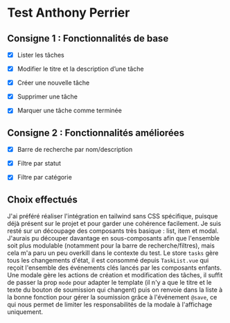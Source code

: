 # Test Anthony Perrier

## Consigne 1 : Fonctionnalités de base
- [x] Lister les tâches
- [x] Modifier le titre et la description d’une tâche
- [x] Créer une nouvelle tâche
- [x] Supprimer une tâche
- [x] Marquer une tâche comme terminée


## Consigne 2 : Fonctionnalités améliorées
- [x] Barre de recherche par nom/description
- [x] Filtre par statut
- [x] Filtre par catégorie


## Choix effectués

J'ai préféré réaliser l'intégration en tailwind sans CSS spécifique, puisque déjà présent sur le projet et pour garder une cohérence facilement.
Je suis resté sur un découpage des composants très basique : list, item et modal. J'aurais pu découper davantage en sous-composants afin que l'ensemble soit plus modulable (notamment pour la barre de recherche/filtres), mais cela m'a paru un peu overkill dans le contexte du test.
Le store `tasks` gère tous les changements d'état, il est consommé depuis `TaskList.vue` qui reçoit l'ensemble des événements clés lancés par les composants enfants.
Une modale gère les actions de création et modification des tâches, il suffit de passer la prop `mode` pour adapter le template (il n'y a que le titre et le texte du bouton de soumission qui changent) puis on renvoie dans la liste à la bonne fonction pour gérer la soumission grâce à l'événement `@save`, ce qui nous permet de limiter les responsabilités de la modale à l'affichage uniquement. 
